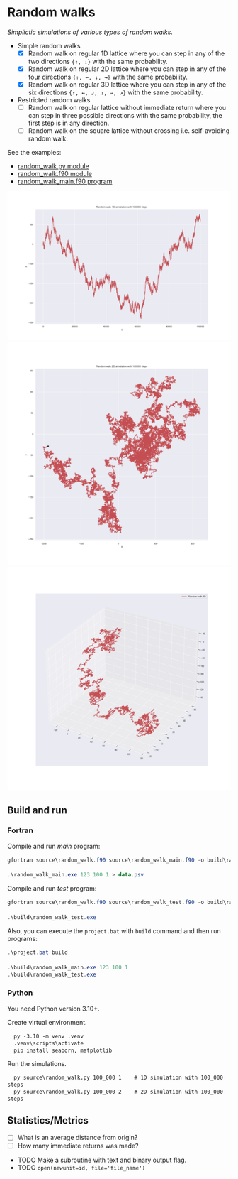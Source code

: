 # Random walks

_Simplictic simulations of various types of random walks._

- Simple random walks
  - [x] Random walk on regular 1D lattice where you can step in any of the two directions `{↑, ↓}` with the same probability.
  - [x] Random walk on regular 2D lattice where you can step in any of the four directions `{↑, ←, ↓, →}` with the same probability.
  - [x] Random walk on regular 3D lattice where you can step in any of the six directions `{↑, ←, ↙, ↓, →, ↗}` with the same probability.

- Restricted random walks
  - [ ] Random walk on regular lattice without immediate return where you can step in three possible directions with the same probability,
      the first step is in any direction.
  - [ ] Random walk on the square lattice without crossing i.e. self-avoiding random walk.

See the examples:

- [random_walk.py module](source/random_walk.py)
- [random_walk.f90 module](source/random_walk.f90)
- [random_walk_main.f90 program](source/random_walk.f90)

![Random walk 1D](images/RandomWalk1D.png "Random walk 1D")
![Random walk 2D](images/RandomWalk2D.png "Random walk 2D")
![Random walk 2D](images/RandomWalk3D.png "Random walk 3D")

## Build and run

### Fortran

Compile and run *main* program:

```powershell
gfortran source\random_walk.f90 source\random_walk_main.f90 -o build\random_walk_main.exe

.\random_walk_main.exe 123 100 1 > data.psv
```

Compile and run *test* program:

```powershell
gfortran source\random_walk.f90 source\random_walk_test.f90 -o build\random_walk_test.exe

.\build\random_walk_test.exe
```

Also, you can execute the `project.bat` with `build` command and then run programs:

```powershell
.\project.bat build

.\build\random_walk_main.exe 123 100 1
.\build\random_walk_test.exe
```

### Python

You need Python version 3.10+.

Create virtual environment.

      py -3.10 -m venv .venv
      .venv\scripts\activate
      pip install seaborn, matplotlib

Run the simulations.

      py source\random_walk.py 100_000 1    # 1D simulation with 100_000 steps
      py source\random_walk.py 100_000 2    # 2D simulation with 100_000 steps

## Statistics/Metrics

- [ ] What is an average distance from origin?
- [ ] How many immediate returns was made?

- TODO Make a subroutine with text and binary output flag.
- TODO `open(newunit=id, file='file_name')`